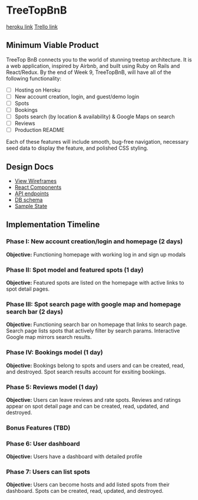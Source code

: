 # TreeTopBnB

[heroku link][heroku]
[Trello link][trello]

[trello]: https://trello.com/b/Rw7FxNOD/treetopbnb
[heroku]: https://treetopbnb.herokuapp.com/#/

## Minimum Viable Product

TreeTop BnB connects you to the world of stunning treetop architecture. It is a web application, inspired by Airbnb, and built using Ruby on Rails and React/Redux. By the end of Week 9, TreeTopBnB, will have all of the following functionality:

- [ ] Hosting on Heroku
- [ ] New account creation, login, and guest/demo login
- [ ] Spots
- [ ] Bookings
- [ ] Spots search (by location & availability) & Google Maps on search
- [ ] Reviews
- [ ] Production README

Each of these features will include smooth, bug-free navigation, necessary seed data to display the feature, and polished CSS styling.

## Design Docs
* [View Wireframes][wireframes]
* [React Components][components]
* [API endpoints][api-endpoints]
* [DB schema][schema]
* [Sample State][sample-state]

[wireframes]: ./wireframes/
[components]: component-hierarchy.md
[sample-state]: sample-state.md
[api-endpoints]: api-endpoints.md
[schema]: schema.md

## Implementation Timeline

### Phase I: New account creation/login and homepage (2 days)

**Objective:** Functioning homepage with working log in and sign up modals

### Phase II: Spot model and featured spots (1 day)

**Objective:** Featured spots are listed on the homepage with active links to spot detail pages.

### Phase III: Spot search page with google map and homepage search bar (2 days)

**Objective:** Functioning search bar on homepage that links to search page. Search page lists spots that actively filter by search params.
Interactive Google map mirrors search results.

### Phase IV: Bookings model (1 day)

**Objective:** Bookings belong to spots and users and can be created, read, and destroyed. Spot search results account for exsiting bookings.

### Phase 5: Reviews model (1 day)

**Objective:** Users can leave reviews and rate spots. Reviews and ratings appear on spot detail page and can be created, read, updated, and destroyed.

### Bonus Features (TBD)

### Phase 6: User dashboard

**Objective:** Users have a dashboard with detailed profile

### Phase 7: Users can list spots

**Objective:** Users can become hosts and add listed spots from their dashboard. Spots can be created, read, updated, and destroyed.
